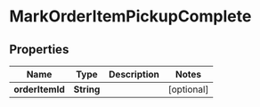 
# MarkOrderItemPickupComplete

## Properties
Name | Type | Description | Notes
------------ | ------------- | ------------- | -------------
**orderItemId** | **String** |  |  [optional]



